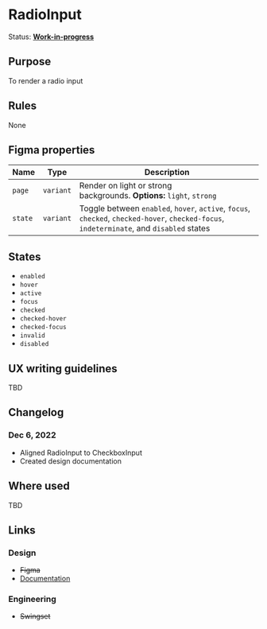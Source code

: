 # RadioInput

Status: **[Work-in-progress](/guides/can-i-use#work-in-progress)**

## Purpose

To render a radio input

## Rules

None

## Figma properties

| Name    | Type      | Description                                                                                                                               |
| ------- | --------- | ----------------------------------------------------------------------------------------------------------------------------------------- |
| `page`  | `variant` | Render on light or strong backgrounds. **Options:** `light`, `strong`                                                                     |
| `state` | `variant` | Toggle between `enabled`, `hover`, `active`, `focus`, `checked`, `checked-hover`, `checked-focus`, `indeterminate`, and `disabled` states |

## States

- `enabled`
- `hover`
- `active`
- `focus`
- `checked`
- `checked-hover`
- `checked-focus`
- `invalid`
- `disabled`

## UX writing guidelines

TBD

## Changelog

### Dec 6, 2022

- Aligned RadioInput to CheckboxInput
- Created design documentation

## Where used

TBD

## Links

### Design

- ~~Figma~~
- [Documentation](/components/form/radio-input)

### Engineering

- ~~Swingset~~
